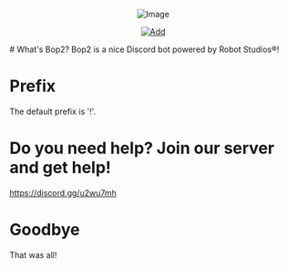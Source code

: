<p align="center">
<img src="https://i.imgur.com/T1Tm0bJ.png" alt="Image" /></a>
</p><p align="center"><a href="https://discordapp.com/api/oauth2/authorize?client_id=455290115825074176&permissions=8&scope=bot"><img src="https://i.imgur.com/Oxcs3ei.png" alt="Add" /></a>
</p>
# What's Bop2?
Bop2 is a nice Discord bot powered by Robot Studios®!

# Prefix
The default prefix is '!'.

# Do you need help? Join our server and get help!
https://discord.gg/u2wu7mh

# Goodbye
That was all!

